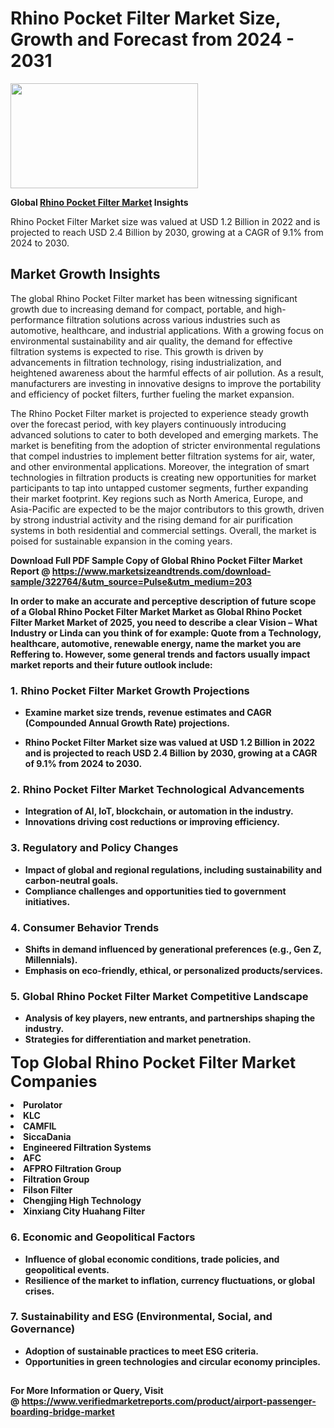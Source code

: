 <H1>Rhino Pocket Filter Market Size, Growth and Forecast from 2024 - 2031</H1><img class="aligncenter size-medium wp-image-584254" src="https://thirdeyenews.in/wp-content/uploads/2024/09/Global-Market-Research-300x168.jpeg" alt="" width="300" height="168" /><p><strong>Global&nbsp;<a href="https://www.marketsizeandtrends.com/download-sample/322764/&amp;utm_source=Pulse&amp;utm_medium=203">Rhino Pocket Filter Market</a> Insights</strong></p><p>Rhino Pocket Filter Market size was valued at USD 1.2 Billion in 2022 and is projected to reach USD 2.4 Billion by 2030, growing at a CAGR of 9.1% from 2024 to 2030.</p><p><h2>Market Growth Insights</h2> <p>The global Rhino Pocket Filter market has been witnessing significant growth due to increasing demand for compact, portable, and high-performance filtration solutions across various industries such as automotive, healthcare, and industrial applications. With a growing focus on environmental sustainability and air quality, the demand for effective filtration systems is expected to rise. This growth is driven by advancements in filtration technology, rising industrialization, and heightened awareness about the harmful effects of air pollution. As a result, manufacturers are investing in innovative designs to improve the portability and efficiency of pocket filters, further fueling the market expansion.</p> <p><strong></strong></p> <p>The Rhino Pocket Filter market is projected to experience steady growth over the forecast period, with key players continuously introducing advanced solutions to cater to both developed and emerging markets. The market is benefiting from the adoption of stricter environmental regulations that compel industries to implement better filtration systems for air, water, and other environmental applications. Moreover, the integration of smart technologies in filtration products is creating new opportunities for market participants to tap into untapped customer segments, further expanding their market footprint. Key regions such as North America, Europe, and Asia-Pacific are expected to be the major contributors to this growth, driven by strong industrial activity and the rising demand for air purification systems in both residential and commercial settings. Overall, the market is poised for sustainable expansion in the coming years.</p> <p><strong></p><p><span class=""><strong>Download Full PDF Sample Copy of Global Rhino Pocket Filter Market Report</strong> @ <a href="https://www.marketsizeandtrends.com/download-sample/322764/&amp;utm_source=Pulse&amp;utm_medium=203" target="_blank">https://www.marketsizeandtrends.com/download-sample/322764/&amp;utm_source=Pulse&amp;utm_medium=203</a></span></p><p>In order to make an accurate and perceptive description of future scope of a Global&nbsp;Rhino Pocket Filter Market Market as Global&nbsp;Rhino Pocket Filter Market Market of 2025, you need to describe a clear Vision &ndash; What Industry or Linda can you think of for example: Quote from a Technology, healthcare, automotive, renewable energy, name the market you are Reffering to. However, some general trends and factors usually impact market reports and their future outlook include:</p><h3>1.&nbsp;<strong>Rhino Pocket Filter Market Growth Projections</strong></h3><ul><li>Examine market size trends, revenue estimates and CAGR (Compounded Annual Growth Rate) projections.</li><li><p>Rhino Pocket Filter Market size was valued at USD 1.2 Billion in 2022 and is projected to reach USD 2.4 Billion by 2030, growing at a CAGR of 9.1% from 2024 to 2030.</p></li></ul><h3>2.&nbsp;<strong>Rhino Pocket Filter Market Technological Advancements</strong></h3><ul><li>Integration of AI, IoT, blockchain, or automation in the industry.</li><li>Innovations driving cost reductions or improving efficiency.</li></ul><h3>3.&nbsp;<strong>Regulatory and Policy Changes</strong></h3><ul><li>Impact of global and regional regulations, including sustainability and carbon-neutral goals.</li><li>Compliance challenges and opportunities tied to government initiatives.</li></ul><h3>4.&nbsp;<strong>Consumer Behavior Trends</strong></h3><ul><li>Shifts in demand influenced by generational preferences (e.g., Gen Z, Millennials).</li><li>Emphasis on eco-friendly, ethical, or personalized products/services.</li></ul><h3>5.&nbsp;<strong>Global Rhino Pocket Filter Market Competitive Landscape</strong></h3><ul><li>Analysis of key players, new entrants, and partnerships shaping the industry.</li><li>Strategies for differentiation and market penetration.</li></ul><p data-pm-slice="1 1 []"><span style="color: inherit; font-family: inherit; font-size: 25px;">Top Global Rhino Pocket Filter Market Companies</span></p><div class="" data-test-id=""><p><li>Purolator</li><li> KLC</li><li> CAMFIL</li><li> SiccaDania</li><li> Engineered Filtration Systems</li><li> AFC</li><li> AFPRO Filtration Group</li><li> Filtration Group</li><li> Filson Filter</li><li> Chengjing High Technology</li><li> Xinxiang City Huahang Filter</li></p></div><h3>6.&nbsp;<strong>Economic and Geopolitical Factors</strong></h3><ul><li>Influence of global economic conditions, trade policies, and geopolitical events.</li><li>Resilience of the market to inflation, currency fluctuations, or global crises.</li></ul><h3>7.&nbsp;<strong>Sustainability and ESG (Environmental, Social, and Governance)</strong></h3><ul><li>Adoption of sustainable practices to meet ESG criteria.</li><li>Opportunities in green technologies and circular economy principles.</li></ul><h2><strong style="font-size: 14px;">For More Information or Query, Visit @&nbsp;</strong><a style="background-color: #ffffff; font-size: 14px;" href="https://www.marketsizeandtrends.com/report/rhino-pocket-filter-market/" target="_blank">https://www.verifiedmarketreports.com/product/airport-passenger-boarding-bridge-market</a></h2>
